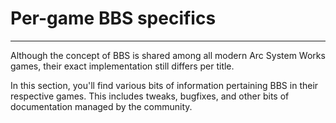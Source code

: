 # Per-game BBS specifics

<hr>

Although the concept of BBS is shared among all modern Arc System Works games, their exact implementation still differs per title.

In this section, you'll find various bits of information pertaining BBS in their respective games. This includes tweaks, bugfixes, and other bits of documentation managed by the community.

